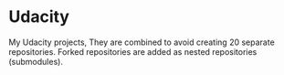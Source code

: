 # Udacity
My Udacity projects, They are combined to avoid creating 20 separate repositories. Forked repositories are added as nested repositories (submodules).

